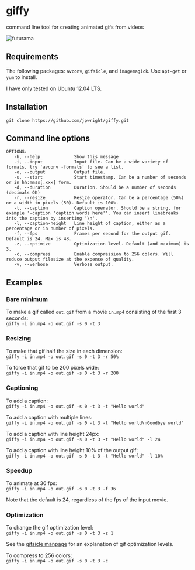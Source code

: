giffy
=====

command line tool for creating animated gifs from videos

![futurama](https://raw.github.com/jpwright/giffy/master/farnsworth.gif)

Requirements
------------
The following packages: `avconv`, `gifsicle`, and `imagemagick`. Use `apt-get` or `yum` to install.

I have only tested on Ubuntu 12.04 LTS.

Installation
------------
`git clone https://github.com/jpwright/giffy.git`

Command line options
--------------------

    OPTIONS:
       -h, --help             Show this message
       -i, --input            Input file. Can be a wide variety of formats, try 'avconv -formats' to see a list.
       -o, --output           Output file. 
       -s, --start            Start timestamp. Can be a number of seconds or in hh:mmss[.xxx] form.
       -d, --duration         Duration. Should be a number of seconds (decimals OK)
       -r, --resize           Resize operator. Can be a percentage (50%) or a width in pixels (50). Default is 100%.
       -t, --caption          Caption operator. Should be a string, for example '-caption 'caption words here''. You can insert linebreaks into the caption by inserting '\n'.
       -l, --caption-height   Line height of caption, either as a percentage or in number of pixels.
       -f, --fps              Frames per second for the output gif. Default is 24. Max is 48.
       -z, --optimize         Optimization level. Default (and maximum) is 3.
       -c, --compress         Enable compression to 256 colors. Will reduce output filesize at the expense of quality.
       -v, --verbose          Verbose output.
   
Examples
--------

### Bare minimum
To make a gif called `out.gif` from a movie `in.mp4` consisting of the first 3 seconds:<br />
`giffy -i in.mp4 -o out.gif -s 0 -t 3`

### Resizing
To make that gif half the size in each dimension:<br />
`giffy -i in.mp4 -o out.gif -s 0 -t 3 -r 50%`

To force that gif to be 200 pixels wide:<br />
`giffy -i in.mp4 -o out.gif -s 0 -t 3 -r 200`

### Captioning
To add a caption:<br />
`giffy -i in.mp4 -o out.gif -s 0 -t 3 -t "Hello world"`

To add a caption with multiple lines:<br />
`giffy -i in.mp4 -o out.gif -s 0 -t 3 -t "Hello world\nGoodbye world"`

To add a caption with line height 24px:<br />
`giffy -i in.mp4 -o out.gif -s 0 -t 3 -t "Hello world" -l 24`

To add a caption with line height 10% of the output gif:<br />
`giffy -i in.mp4 -o out.gif -s 0 -t 3 -t "Hello world" -l 10%`

### Speedup
To animate at 36 fps:<br />
`giffy -i in.mp4 -o out.gif -s 0 -t 3 -f 36`

Note that the default is 24, regardless of the fps of the input movie.

### Optimization
To change the gif optimization level:<br />
`giffy -i in.mp4 -o out.gif -s 0 -t 3 -z 1`

See the [gifsicle manpage](http://www.lcdf.org/gifsicle/man.html) for an explanation of gif optimization levels.<br />

To compress to 256 colors:<br />
`giffy -i in.mp4 -o out.gif -s 0 -t 3 -c`


